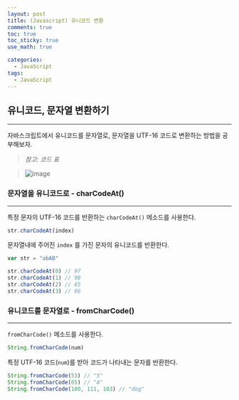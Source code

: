 ```yaml
---
layout: post
title: (Javascript) 유니코드 변환
comments: true
toc: true
toc_sticky: true
use_math: true

categories:
  - JavaScript
tags:
  - JavaScript
---
```




## 유니코드, 문자열 변환하기

---



자바스크립트에서 유니코드를 문자열로, 문자열을 UTF-16 코드로 변환하는 방법을 공부해보자.



> *참고: 코드 표*



> ![image](https://user-images.githubusercontent.com/28145780/50318998-3ba42080-0508-11e9-902d-b6f6192eff54.png)



### 문자열을 유니코드로 - charCodeAt()

---

특정 문자의 UTF-16 코드를 반환하는 `charCodeAt()` 메소드를 사용한다. 

```javascript
str.charCodeAt(index)
```

문자열내에 주어진 `index` 를 가진 문자의 유니코드를 반환한다.



```javascript
var str = "abAB"

str.charCodeAt(0) // 97
str.charCodeAt(1) // 98
str.charCodeAt(2) // 65
str.charCodeAt(3) // 66
```



### 유니코드를 문자열로 - fromCharCode()

---

`fromCharCode()` 메소드를 사용한다.

```javascript
String.fromCharCode(num)
```

특정 UTF-16 코드(`num`)를 받아 코드가 나타내는 문자를 반환한다.

 

```javascript
String.fromCharCode(53) // "5"
String.fromCharCode(65) // "A"
String.fromCharCode(100, 111, 103) // "dog"
```

